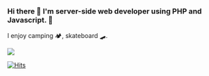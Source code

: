 ### Hi there 👋 I'm server-side web developer using PHP and Javascript. 🐘
I enjoy camping 🏕️, skateboard 🛹. 

<img src="https://img.shields.io/badge/laravel-developer-%23777BB4?style=php&logo=php"/>

<div align=left>
	
[![Hits](https://hits.seeyoufarm.com/api/count/incr/badge.svg?url=https%3A%2F%2Fgithub.com%2Fkouhei-konno-p&count_bg=%2379C83D&title_bg=%23555555&icon=&icon_color=%23E7E7E7&title=hits&edge_flat=false)](https://hits.seeyoufarm.com)	
	
</div>
